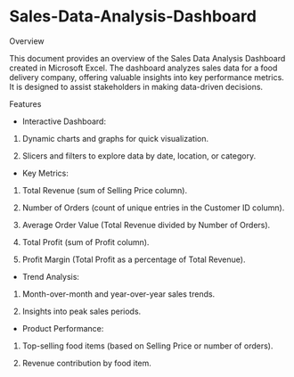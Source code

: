 # Sales-Data-Analysis-Dashboard

Overview

This document provides an overview of the Sales Data Analysis Dashboard created in Microsoft Excel. The dashboard analyzes sales data for a food delivery company, offering valuable insights into key performance metrics. It is designed to assist stakeholders in making data-driven decisions.

Features

* Interactive Dashboard:

1. Dynamic charts and graphs for quick visualization.

2. Slicers and filters to explore data by date, location, or category.

* Key Metrics:

1. Total Revenue (sum of Selling Price column).

2. Number of Orders (count of unique entries in the Customer ID column).

3. Average Order Value (Total Revenue divided by Number of Orders).

4. Total Profit (sum of Profit column).

5. Profit Margin (Total Profit as a percentage of Total Revenue).

* Trend Analysis:

1. Month-over-month and year-over-year sales trends.

2. Insights into peak sales periods.

* Product Performance:

1. Top-selling food items (based on Selling Price or number of orders).

2. Revenue contribution by food item.



